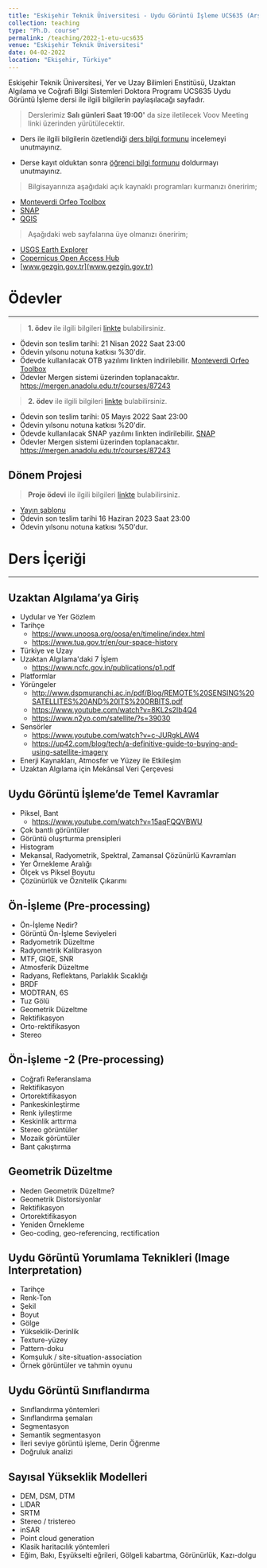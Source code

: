 ```yaml
---
title: "Eskişehir Teknik Üniversitesi - Uydu Görüntü İşleme UCS635 (Arşiv) - 2022"
collection: teaching
type: "Ph.D. course"
permalink: /teaching/2022-1-etu-ucs635
venue: "Eskişehir Teknik Üniversitesi"
date: 04-02-2022
location: "Ekişehir, Türkiye"
---
```


Eskişehir Teknik Üniversitesi, Yer ve Uzay Bilimleri Enstitüsü, Uzaktan Algılama ve Coğrafi Bilgi Sistemleri Doktora Programı UCS635 Uydu Görüntü İşleme dersi ile ilgili bilgilerin paylaşılacağı sayfadır.

> Derslerimiz **Salı günleri Saat 19:00'** da size iletilecek Voov Meeting linki üzerinden yürütülecektir.

* Ders ile ilgili bilgilerin özetlendiği [ders bilgi formunu](http://kalkan.github.io/files/ucs635-2019/UCS635_2019_UyduGoruntuIsleme_KaanKalkan.pdf) incelemeyi unutmayınız.

* Derse kayıt olduktan sonra [öğrenci bilgi formunu](https://goo.gl/forms/nQR3TQm4LoK9DMDJ3) doldurmayı unutmayınız.

> Bilgisayarınıza aşağıdaki açık kaynaklı programları kurmanızı öneririm;
* [Monteverdi Orfeo Toolbox](https://www.orfeo-toolbox.org/download/)
* [SNAP](https://step.esa.int/main/download/snap-download/)
* [QGIS](https://qgis.org/en/site/forusers/download.html)

> Aşağıdaki web sayfalarına üye olmanızı öneririm;
* [USGS Earth Explorer](https://earthexplorer.usgs.gov/)
* [Copernicus Open Access Hub](https://scihub.copernicus.eu/dhus/#/home)
* [www.gezgin.gov.tr](www.gezgin.gov.tr)

# Ödevler
------
> **1. ödev** ile ilgili bilgileri [linkte](http://kalkan.github.io/files/ucs635-2022/odev1.pdf) bulabilirsiniz. 
* Ödevin son teslim tarihi: 21 Nisan 2022 Saat 23:00 
* Ödevin yılsonu notuna katkısı %30'dir.
* Ödevde kullanılacak OTB yazılımı linkten indirilebilir. [Monteverdi Orfeo Toolbox](https://www.orfeo-toolbox.org/download/)
* Ödevler Mergen sistemi üzerinden toplanacaktır. https://mergen.anadolu.edu.tr/courses/87243

> **2. ödev** ile ilgili bilgileri [linkte](http://kalkan.github.io/files/ucs635-2022/odev2.pdf) bulabilirsiniz. 
* Ödevin son teslim tarihi: 05 Mayıs 2022 Saat 23:00 
* Ödevin yılsonu notuna katkısı %20'dir.
* Ödevde kullanılacak SNAP yazılımı linkten indirilebilir. [SNAP](https://step.esa.int/main/download/snap-download/)
* Ödevler Mergen sistemi üzerinden toplanacaktır. https://mergen.anadolu.edu.tr/courses/87243

Dönem Projesi
------
> **Proje ödevi** ile ilgili bilgileri [linkte](http://kalkan.github.io/files/ucs635-2022/donemprojesi.pdf) bulabilirsiniz. 
* [Yayın şablonu](http://kalkan.github.io/files/ucs635-2019/UZAL_CBS_2018_bildiri_formati.docx)
* Ödevin son teslim tarihi 16 Haziran 2023 Saat 23:00 
* Ödevin yılsonu notuna katkısı %50'dur.

# Ders İçeriği
------
## Uzaktan Algılama’ya Giriş
* Uydular ve Yer Gözlem
* Tarihçe
  * https://www.unoosa.org/oosa/en/timeline/index.html
  * https://www.tua.gov.tr/en/our-space-history
* Türkiye ve Uzay
* Uzaktan Algılama'daki 7 İşlem
  * https://www.ncfc.gov.in/publications/p1.pdf
* Platformlar
* Yörüngeler
  * http://www.dspmuranchi.ac.in/pdf/Blog/REMOTE%20SENSING%20SATELLITES%20AND%20ITS%20ORBITS.pdf
  * https://www.youtube.com/watch?v=8KL2s2Ib4Q4
  * https://www.n2yo.com/satellite/?s=39030
* Sensörler
  * https://www.youtube.com/watch?v=c-JURgkLAW4
  * https://up42.com/blog/tech/a-definitive-guide-to-buying-and-using-satellite-imagery
* Enerji Kaynakları, Atmosfer ve Yüzey ile Etkileşim
* Uzaktan Algılama için Mekânsal Veri Çerçevesi

## Uydu Görüntü İşleme’de Temel Kavramlar
* Piksel, Bant
  * https://www.youtube.com/watch?v=15aqFQQVBWU
* Çok bantlı görüntüler
* Görüntü oluşrturma prensipleri
* Histogram
* Mekansal, Radyometrik, Spektral, Zamansal Çözünürlü Kavramları
* Yer Örnekleme Aralığı
* Ölçek vs Piksel Boyutu
* Çözünürlük ve Öznitelik Çıkarımı

## Ön-İşleme (Pre-processing)
* Ön-İşleme Nedir?
* Görüntü Ön-İşleme Seviyeleri
* Radyometrik Düzeltme
* Radyometrik Kalibrasyon
* MTF, GIQE, SNR
* Atmosferik Düzeltme
* Radyans, Reflektans, Parlaklık Sıcaklığı
* BRDF
* MODTRAN, 6S
* Tuz Gölü
* Geometrik Düzeltme
* Rektifikasyon
* Orto-rektifikasyon
* Stereo

## Ön-İşleme -2  (Pre-processing)
* Coğrafi Referanslama
* Rektifikasyon
* Ortorektifikasyon
* Pankeskinleştirme
* Renk iyileştirme
* Keskinlik arttırma
* Stereo görüntüler
* Mozaik görüntüler
* Bant çakıştırma

## Geometrik Düzeltme
* Neden Geometrik Düzeltme?
* Geometrik Distorsiyonlar
* Rektifikasyon
* Ortorektifikasyon
* Yeniden Örnekleme
* Geo-coding, geo-referencing, rectification

## Uydu Görüntü Yorumlama Teknikleri (Image Interpretation)
* Tarihçe
* Renk-Ton
* Şekil
* Boyut
* Gölge
* Yükseklik-Derinlik
* Texture-yüzey
* Pattern-doku
* Komşuluk / site-situation-association
* Örnek görüntüler ve tahmin oyunu

## Uydu Görüntü Sınıflandırma
* Sınıflandırma yöntemleri
* Sınıflandırma şemaları
* Segmentasyon
* Semantik segmentasyon
* İleri seviye görüntü işleme, Derin Öğrenme
* Doğruluk analizi

## Sayısal Yükseklik Modelleri
* DEM, DSM, DTM
* LIDAR
* SRTM
* Stereo / tristereo
* inSAR
* Point cloud generation
* Klasik haritacılık yöntemleri
* Eğim, Bakı, Eşyükselti eğrileri, Gölgeli kabartma, Görünürlük, Kazı-dolgu


